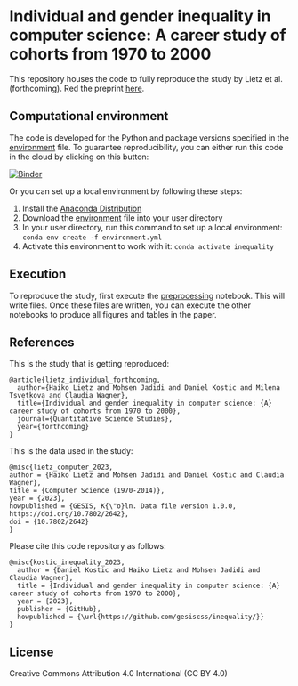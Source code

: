 # Individual and gender inequality in computer science: A career study of cohorts from 1970 to 2000

This repository houses the code to fully reproduce the study by Lietz et al. (forthcoming). Red the preprint [here](https://arxiv.org/abs/2311.04559).

## Computational environment

The code is developed for the Python and package versions specified in the [environment](environment.yml) file. To guarantee reproducibility, you can either run this code in the cloud by clicking on this button:

[![Binder](https://mybinder.org/badge_logo.svg)](https://notebooks.gesis.org/binder/v2/gh/gesiscss/inequality/HEAD)

Or you can set up a local environment by following these steps:

1. Install the [Anaconda Distribution](https://www.anaconda.com/download)
2. Download the [environment](environment.yml) file into your user directory
3. In your user directory, run this command to set up a local environment: `conda env create -f environment.yml`
4. Activate this environment to work with it: `conda activate inequality`

## Execution

To reproduce the study, first execute the [preprocessing](code/1_preprocessing.ipynb) notebook. This will write files. Once these files are written, you can execute the other notebooks to produce all figures and tables in the paper.

## References

This is the study that is getting reproduced:

```
@article{lietz_individual_forthcoming,
  author={Haiko Lietz and Mohsen Jadidi and Daniel Kostic and Milena Tsvetkova and Claudia Wagner},
  title={Individual and gender inequality in computer science: {A} career study of cohorts from 1970 to 2000},
  journal={Quantitative Science Studies},
  year={forthcoming}
}
```

This is the data used in the study:

```
@misc{lietz_computer_2023,
author = {Haiko Lietz and Mohsen Jadidi and Daniel Kostic and Claudia Wagner},
title = {Computer Science (1970-2014)},
year = {2023},
howpublished = {GESIS, K{\"o}ln. Data file version 1.0.0, https://doi.org/10.7802/2642},
doi = {10.7802/2642}
}
```

Please cite this code repository as follows:

```
@misc{kostic_inequality_2023,
  author = {Daniel Kostic and Haiko Lietz and Mohsen Jadidi and Claudia Wagner},
  title = {Individual and gender inequality in computer science: {A} career study of cohorts from 1970 to 2000},
  year = {2023},
  publisher = {GitHub},
  howpublished = {\url{https://github.com/gesiscss/inequality/}}
}
```

## License

Creative Commons Attribution 4.0 International (CC BY 4.0)

